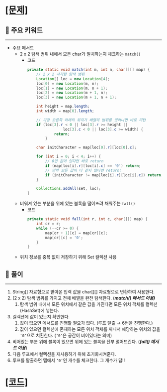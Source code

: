 # [[문제]](https://programmers.co.kr/learn/courses/30/lessons/17679)

## 🚩 주요 키워드

---

-   주요 메서드
    -   2 x 2 탐색 범위 내에서 모든 char가 일치하는지 체크하는 `match()`
        -   코드
            ```java
            private static void match(int m, int n, char[][] map) {
                // 2 x 2 사각형 탐색 범위
                Location[] loc = new Location[4];
                loc[0] = new Location(m, n);
                loc[1] = new Location(m, n + 1);
                loc[2] = new Location(m + 1, n);
                loc[3] = new Location(m + 1, n + 1);

                int height = map.length;
                int width = map[0].length;

                // 가장 오른쪽 아래의 위치가 배열의 범위를 벗어나면 바로 리턴
                if (loc[3].r < 0 || loc[3].r >= height ||
            				loc[3].c < 0 || loc[3].c >= width) {
            			return;
            		}

                char initCharacter = map[loc[0].r][loc[0].c];

                for (int i = 0; i < 4; i++) {
                    // 0인 값이 있다면 바로 return
                    if (map[loc[i].r][loc[i].c] == '0') return;
                    // 만약 모든 값이 다 같지 않다면 return;
                    if (initCharacter != map[loc[i].r][loc[i].c]) return;
                }

                Collections.addAll(set, loc);
            }
            ```
    -   비워져 있는 부분을 위에 있는 블록을 떨어뜨려 채워주는 `fall()`
        -   코드
            ```java
            private static void fall(int r, int c, char[][] map) {
                int cr = r;
                while (--cr >= 0) {
                    map[cr + 1][c] = map[cr][c];
                    map[cr][c] = '0';
                }
            }
            ```
    -   위치 정보를 중복 없이 저장하기 위해 Set 컬렉션 사용

## 🔑 풀이

---

1. String[] 자료형으로 받아온 입력 값을 char[][] 자료형으로 변환하여 사용한다.
2. (2 x 2) 탐색 범위를 가지고 전체 배열을 완전 탐색한다. (**_match() 메서드 이용)_**
    1. 탐색 범위 내에서 모든 위치에서 같은 값을 가진다면 모든 위치 객체를 컬렉션(HashSet)에 넣는다.
3. 컬렉션에 값이 있는지 확인한다.
    1. 값이 없으면 메서드를 진행할 필요가 없다. (루프 탈출 → 6번을 진행한다.)
    2. 값이 있으면 컬렉션에 존재하는 모든 위치 객체를 꺼내서 해당하는 위치의 값을 `‘0’`으로 치환한다. (`’0’`은 공간이 비어있다는 의미)
4. 비어있는 부분 위에 블록이 있으면 위에 있는 블록을 전부 떨어뜨린다. (**_fall() 메서드 이용_**)
5. 다음 루프에서 컬렉션을 재사용하기 위해 초기화시켜준다.
6. 루프를 탈출하면 맵에서 `‘0’`인 개수를 체크한다. 그 개수가 답!!

# [[코드]](https://github.com/mungmnb777/java-algorithm/tree/main/code/programmers/Solution_프렌즈4블록.java)
